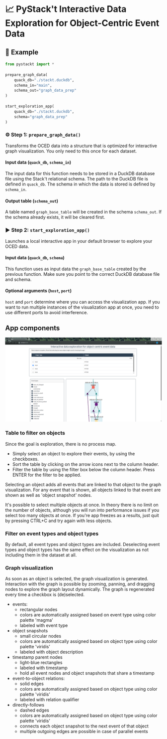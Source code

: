 # 📈 PyStack't Interactive Data Exploration for Object-Centric Event Data

## 📝 Example

```python
from pystackt import *

prepare_graph_data(
    quack_db="./stackt.duckdb",
    schema_in="main",
    schema_out="graph_data_prep"
)

start_exploration_app(
    quack_db="./stackt.duckdb",
    schema="graph_data_prep"
)
```

### ⚙️ Step 1: `prepare_graph_data()`
Transforms the OCED data into a structure that is optimized for interactive graph visualization. You only need to this once for each dataset.

#### Input data (`quack_db`, `schema_in`)
The input data for this function needs to be stored in a DuckDB database file using the Stack't relational schema. The path to the DuckDB file is defined in `quack_db`. The schema in which the data is stored is defined by `schema_in`.

#### Output table (`schema_out`)
A table named `graph_base_table` will be created in the schema `schema_out`. If the schema already exists, it will be cleared first.


### ▶️ Step 2: `start_exploration_app()`
Launches a local interactive app in your default browser to explore your OCED data.

#### Input data (`quack_db`, `schema`)
This function uses as input data the `graph_base_table` created by the previous function. Make sure you point to the correct DuckDB database file and schema.

#### Optional arguments (`host`, `port`)
`host` and `port` determine where you can access the visualization app. If you want to run multiple instances of the visualization app at once, you need to use different ports to avoid interference.

## App components

![](app_screenshot.png)

### Table to filter on objects

Since the goal is exploration, there is no process map. 
- Simply select an object to explore their events, by using the checkboxes.
- Sort the table by clicking on the arrow icons next to the column header.
- Filter the table by using the filter box below the column header. Press ENTER for the filter to be applied.

Selecting an object adds all events that are linked to that object to the graph visualization. For any event that is shown, all objects linked to that event are shown as well as 'object snapshot' nodes.

It's possible to select multiple objects at once. In theory there is no limit on the number of objects, although you will run into performance issues if you select too many objects at once. If you're app freezes as a results, just quit by pressing CTRL+C and try again with less objects.


### Filter on event types and object types

By default, all event types and object types are included. Deselecting event types and object types has the same effect on the visualization as not including them in the dataset at all.


### Graph visualization

As soon as an object is selected, the graph visualization is generated. 
Interaction with the graph is possible by zooming, panning, and dragging nodes to explore the graph layout dynamically.
The graph is regenerated every time a checkbox is (de)selected.

- events: 
    - rectangular nodes
    - colors are automatically assigned based on event type using color palette 'magma'
    - labeled with event type
- object snapshots
    - small circular nodes
    - colors are automatically assigned based on object type using color palette 'viridis'
    - labeled with object description
- timestamp parent nodes
    - light-blue rectangles
    - labeled with timestamp
    - hold all event nodes and object snapshots that share a timestamp
- event-to-object relations:
    - solid edges
    - colors are automatically assigned based on object type using color palette 'viridis'
    - labeled with relation qualifier
- directly-follows
    - dashed edges
    - colors are automatically assigned based on object type using color palette 'viridis'
    - connects each object snapshot to the next event of that object
    - multiple outgoing edges are possible in case of parallel events
